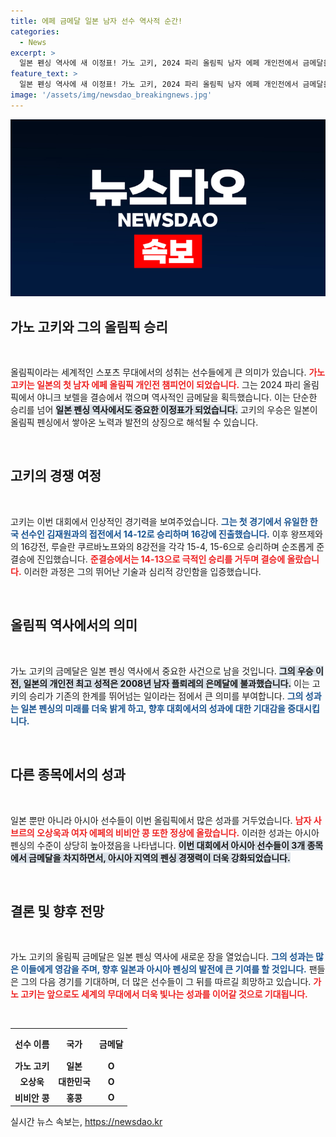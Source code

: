 ```yaml
---
title: 에페 금메달 일본 남자 선수 역사적 순간!
categories:
  - News
excerpt: >
  일본 펜싱 역사에 새 이정표! 가노 고키, 2024 파리 올림픽 남자 에페 개인전에서 금메달을 차지하며 첫 개인전 우승을 기록했습니다. 아시아 강호로 우뚝 선 고키의 역대급 성과, 자세한 내용을 확인하세요!
feature_text: >
  일본 펜싱 역사에 새 이정표! 가노 고키, 2024 파리 올림픽 남자 에페 개인전에서 금메달을 차지하며 첫 개인전 우승을 기록했습니다. 아시아 강호로 우뚝 선 고키의 역대급 성과, 자세한 내용을 확인하세요!
image: '/assets/img/newsdao_breakingnews.jpg'
---
```


<p><img src="/assets/img/newsdao_breakingnews.jpg" alt="cryptoinkorea 속보" /></p>

<h2 data-ke-size="size26">가노 고키와 그의 올림픽 승리</h2>

<p data-ke-size="size16">&nbsp;</p>

<p>올림픽이라는 세계적인 스포츠 무대에서의 성취는 선수들에게 큰 의미가 있습니다. <b><span style="color: #ee2323;">가노 고키는 일본의 첫 남자 에페 올림픽 개인전 챔피언이 되었습니다.</span></b> 그는 2024 파리 올림픽에서 야니크 보렐을 결승에서 꺾으며 역사적인 금메달을 획득했습니다. 이는 단순한 승리를 넘어 <b><span style="background-color: #21538527;">일본 펜싱 역사에서도 중요한 이정표가 되었습니다.</span></b> 고키의 우승은 일본이 올림픽 펜싱에서 쌓아온 노력과 발전의 상징으로 해석될 수 있습니다.</p>

<p data-ke-size="size16">&nbsp;</p>

<h2 data-ke-size="size26">고키의 경쟁 여정</h2>

<p data-ke-size="size16">&nbsp;</p>

<p>고키는 이번 대회에서 인상적인 경기력을 보여주었습니다. <b><span style="color: #1a5490;">그는 첫 경기에서 유일한 한국 선수인 김재원과의 접전에서 14-12로 승리하며 16강에 진출했습니다.</span></b> 이후 왕쯔제와의 16강전, 루슬란 쿠르바노프와의 8강전을 각각 15-4, 15-6으로 승리하며 순조롭게 준결승에 진입했습니다. <b><span style="color: #ee2323;">준결승에서는 14-13으로 극적인 승리를 거두며 결승에 올랐습니다.</span></b> 이러한 과정은 그의 뛰어난 기술과 심리적 강인함을 입증했습니다.</p>

<p data-ke-size="size16">&nbsp;</p>

<h2 data-ke-size="size26">올림픽 역사에서의 의미</h2>

<p data-ke-size="size16">&nbsp;</p>

<p>가노 고키의 금메달은 일본 펜싱 역사에서 중요한 사건으로 남을 것입니다. <b><span style="background-color: #21538527;">그의 우승 이전, 일본의 개인전 최고 성적은 2008년 남자 플뢰레의 은메달에 불과했습니다.</span></b> 이는 고키의 승리가 기존의 한계를 뛰어넘는 일이라는 점에서 큰 의미를 부여합니다. <b><span style="color: #1a5490;">그의 성과는 일본 펜싱의 미래를 더욱 밝게 하고, 향후 대회에서의 성과에 대한 기대감을 증대시킵니다.</span></b></p>

<p data-ke-size="size16">&nbsp;</p>

<h2 data-ke-size="size26">다른 종목에서의 성과</h2>

<p data-ke-size="size16">&nbsp;</p>

<p>일본 뿐만 아니라 아시아 선수들이 이번 올림픽에서 많은 성과를 거두었습니다. <b><span style="color: #ee2323;">남자 사브르의 오상욱과 여자 에페의 비비안 콩 또한 정상에 올랐습니다.</span></b> 이러한 성과는 아시아 펜싱의 수준이 상당히 높아졌음을 나타냅니다. <b><span style="background-color: #21538527;">이번 대회에서 아시아 선수들이 3개 종목에서 금메달을 차지하면서, 아시아 지역의 펜싱 경쟁력이 더욱 강화되었습니다.</span></b></p>

<p data-ke-size="size16">&nbsp;</p>

<h2 data-ke-size="size26">결론 및 향후 전망</h2>

<p data-ke-size="size16">&nbsp;</p>

<p>가노 고키의 올림픽 금메달은 일본 펜싱 역사에 새로운 장을 열었습니다. <b><span style="color: #1a5490;">그의 성과는 많은 이들에게 영감을 주며, 향후 일본과 아시아 펜싱의 발전에 큰 기여를 할 것입니다.</span></b> 팬들은 그의 다음 경기를 기대하며, 더 많은 선수들이 그 뒤를 따르길 희망하고 있습니다. <b><span style="color: #ee2323;">가노 고키는 앞으로도 세계의 무대에서 더욱 빛나는 성과를 이어갈 것으로 기대됩니다.</span></b></p>

<p data-ke-size="size16">&nbsp;</p> 

<table style="width: 100%; border-collapse: collapse;">
    <tr>
        <th style="text-align: center; height: 40px;"><b>선수 이름</b></th>
        <th style="text-align: center; height: 40px;"><b>국가</b></th>
        <th style="text-align: center; height: 40px;"><b>금메달</b></th>
    </tr>
    <tr>
        <td style="text-align: center; height: 17px;"><b>가노 고키</b></td>
        <td style="text-align: center; height: 17px;"><b>일본</b></td>
        <td style="text-align: center; height: 17px;"><b>O</b></td>
    </tr>
    <tr>
        <td style="text-align: center; height: 17px;"><b>오상욱</b></td>
        <td style="text-align: center; height: 17px;"><b>대한민국</b></td>
        <td style="text-align: center; height: 17px;"><b>O</b></td>
    </tr>
    <tr>
        <td style="text-align: center; height: 17px;"><b>비비안 콩</b></td>
        <td style="text-align: center; height: 17px;"><b>홍콩</b></td>
        <td style="text-align: center; height: 17px;"><b>O</b></td>
    </tr>
</table>

<p data-ke-size="size16"></p>
실시간 뉴스 속보는, <a href="https://newsdao.kr" rel="dofollow">https://newsdao.kr</a>


